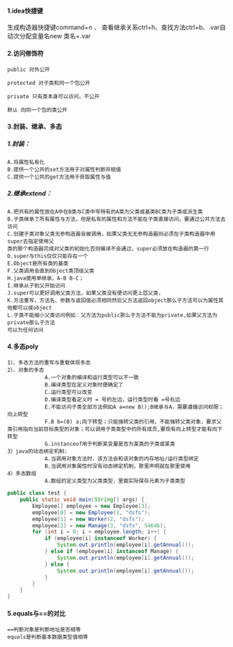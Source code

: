 #### 1.idea快捷键

生成构造器快捷键command+n 、 查看继承关系ctrl+h、查找方法ctrl+b、.var自动次分配变量名new 类名+.var

#### 2.访问修饰符

    public 对外公开
    
    protected 对子类和同一个包公开
    
    private 只有类本身可以访问，不公开
    
    默认 向同一个包的类公开

#### 3.封装、继承、多态

##### 1.封装：

    A.将属性私有化
    B.提供一个公共的set方法用于对属性判断并赋值
    C.提供一个公共的get方法用于获取属性与值

##### 2.继承extend：

    A.把共有的属性放在A中在B类与C类中写特有的A类为父类或基类BC类为子类或派生类
    B.子类继承了所有属性与方法，但是私有的属性和方法不能在子类直接访问，要通过公共方法去访问
    C.创建子类对象父类无参构造器会被调用，如果父类无无参构造器则必须在子类构造器中用super去指定使用父
    类的那个构造器完成对父类的初始化否则编译不会通过，super必须放在构造器的第一行
    D.super与this仅仅只能存在一个
    E.Object是所有类的基类
    F.父类调用会直到Object类顶级父类
    H.java使用单继承，A-B B-C；
    I.继承从子到父开始访问
    J.super可以更好调用父类方法，如果父类没有便访问更上层父类，
    K.方法重写，方法名、参数与返回值必须相同然后父方法返回object那么子方法可以为属性其他都可以或object
    L.子类不能缩小父类访问例如：父方法为public那么子方法不能为private,如果父方法为private那么子方法
    可以为任何访问

#### 4.多态poly

    1）、多态方法的重写与重载体现多态
    2）、对象的多态
                A.一个对象的编译和运行类型可以不一致
                B.编译类型在定义对象时便确定了
                C.运行类型可以改变
                D.编译类型看定义时 = 号的左边，运行类型时看 =号右边
                E.不能访问子类全部方法例如A a=new B();B继承与A，需要遵循访问权限；向上转型
                F.B b=(B) a;向下转型；只能强转父类的引用，不能强转父类对象，要求父类引用指向当前目标类型的对象；可以调用子类类型中的所有成员,要现有向上转型才能有向下转型
                G.instanceof用于判断某变量是否为某类的子类或某类
    3）java的动态绑定机制:
                A.当调用对象方法时，该方法会和该对象的内存地址/运行类型绑定
                B.当调用对象属性时没有动态绑定机制，那里声明就在那里使用
    4）多态数组
                A.数组的定义类型为父类类型，里面实际保存元素为子类类型

```java
public class test {
    public static void main(String[] args) {
        Employee[] employee = new Employee[3];
        employee[0] = new Employee(1, "dsfs");
        employee[1] = new Worker(2, "dsfs");
        employee[2] = new Manage(3, "dsfs", 54646);
        for (int i = 0; i < employee.length; i++) {
            if (employee[i] instanceof Worker) {
                System.out.println(employee[i].getAnnual());
            } else if (employee[i] instanceof Manage) {
                System.out.println(employee[i].getAnnual());
            } else {
                System.out.println(employee[i].getAnnual());
            }
        }
    }
}
```

#### 5.equals与==的对比

    ==判断对象是判断地址是否相等
    equals是判断基本数据类型值相等